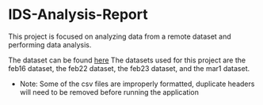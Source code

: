 # IDS-Analysis-Report
This project is focused on analyzing data from a remote dataset and performing data analysis.

The dataset can be found [here](https://www.kaggle.com/datasets/solarmainframe/ids-intrusion-csv)
The datasets used for this project are the feb16 dataset, the feb22 dataset, the feb23 dataset, and the mar1 dataset.

- Note: Some of the csv files are improperly formatted, duplicate headers will need to be removed before running the application